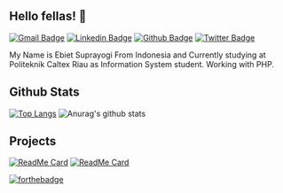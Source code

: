 ## Hello fellas! 👋
[![Gmail Badge](https://img.shields.io/badge/-ebietsy@outlook.co.id-c14438?style=flat&logo=Gmail&logoColor=white&link=mailto:ebietsy@outlook.co.id)](mailto:ebietsy@outlook.co.id) 
[![Linkedin Badge](https://img.shields.io/badge/-ebietsy-0072b1?style=flat&logo=Linkedin&logoColor=white&link=https://www.linkedin.com/in/ebietsy/)](https://www.linkedin.com/in/ebietsy/) [![Github Badge](https://img.shields.io/badge/-stevenfernandes-grey?style=flat&logo=github&logoColor=white&link=https://github.com/stevenfernandes/)](https://www.github.com/stevenfernandes/) [![Twitter Badge](https://img.shields.io/badge/-ebietsuprayogi-00acee?style=flat&logo=twitter&logoColor=white&link=https://twitter.com/ebietsuprayogi/)](https://www.twitter.com/ebietsuprayogi/)<p align='left'>My Name is Ebiet Suprayogi From Indonesia and Currently studying at Politeknik Caltex Riau as Information System student. Working with PHP.</p>

## Github Stats
[![Top Langs](https://github-readme-stats.vercel.app/api/top-langs/?username=stevenfernandes&hide=tsql,css&theme=buefy)](https://github.com/stevenfernandes/)
![Anurag's github stats](https://github-readme-stats.vercel.app/api?username=stevenfernandes&show_icons=true&theme=buefy)

## Projects
[![ReadMe Card](https://github-readme-stats.vercel.app/api/pin/?username=stevenfernandes&repo=himasistifowebsite&theme=graywhite)](https://github.com/stevenfernandes/himasistifowebsite)
[![ReadMe Card](https://github-readme-stats.vercel.app/api/pin/?username=stevenfernandes&repo=CIxRESTFul-API&theme=graywhite)](https://github.com/stevenfernandes/CIxRESTFul-API)


[![forthebadge](https://forthebadge.com/images/badges/built-with-love.svg)](https://forthebadge.com)
